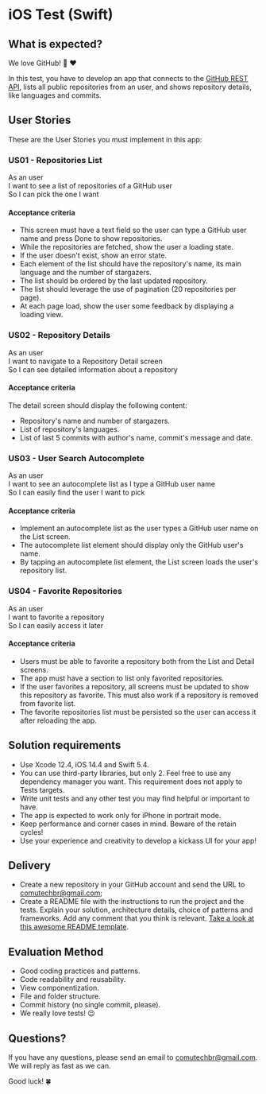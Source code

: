 # iOS Test (Swift)

## What is expected?

We love GitHub! 🐙 ❤️ 

In this test, you have to develop an app that connects to the [GitHub REST API](https://docs.github.com/en/rest), lists all public repositories from an user, and shows repository details, like languages and commits.

## User Stories

These are the User Stories you must implement in this app:

### US01 - Repositories List

As an user<br>
I want to see a list of repositories of a GitHub user<br>
So I can pick the one I want

#### Acceptance criteria

- This screen must have a text field so the user can type a GitHub user name and press Done to show repositories.
- While the repositories are fetched, show the user a loading state.
- If the user doesn't exist, show an error state.
- Each element of the list should have the repository's name, its main language and the number of stargazers.
- The list should be ordered by the last updated repository.
- The list should leverage the use of pagination (20 repositories per page).
- At each page load, show the user some feedback by displaying a loading view. 

### US02 - Repository Details

As an user<br>
I want to navigate to a Repository Detail screen<br>
So I can see detailed information about a repository

#### Acceptance criteria

The detail screen should display the following content:

- Repository's name and number of stargazers.
- List of repository's languages.
- List of last 5 commits with author's name, commit's message and date.

### US03 - User Search Autocomplete

As an user<br>
I want to see an autocomplete list as I type a GitHub user name<br>
So I can easily find the user I want to pick

#### Acceptance criteria

- Implement an autocomplete list as the user types a GitHub user name on the List screen.
- The autocomplete list element should display only the GitHub user's name.
- By tapping an autocomplete list element, the List screen loads the user's repository list.

### US04 - Favorite Repositories

As an user<br>
I want to favorite a repository<br>
So I can easily access it later

#### Acceptance criteria

- Users must be able to favorite a repository both from the List and Detail screens.
- The app must have a section to list only favorited repositories. 
- If the user favorites a repository, all screens must be updated to show this repository as favorite. This must also work if a repository is removed from favorite list.
- The favorite repositories list must be persisted so the user can access it after reloading the app.

## Solution requirements

- Use Xcode 12.4, iOS 14.4 and Swift 5.4.
- You can use third-party libraries, but only 2. Feel free to use any dependency manager you want. This requirement does not apply to Tests targets.
- Write unit tests and any other test you may find helpful or important to have.
- The app is expected to work only for iPhone in portrait mode.
- Keep performance and corner cases in mind. Beware of the retain cycles!
- Use your experience and creativity to develop a kickass UI for your app!

## Delivery
- Create a new repository in your GitHub account and send the URL to comutechbr@gmail.com;
- Create a README file with the instructions to run the project and the tests. Explain your solution, architecture details, choice of patterns and frameworks. Add any comment that you think is relevant. [Take a look at this awesome README template](https://github.com/elsewhencode/project-guidelines/blob/master/README.sample.md).

## Evaluation Method

- Good coding practices and patterns.
- Code readability and reusability.
- View componentization.
- File and folder structure.
- Commit history (no single commit, please).
- We really love tests! 😉

## Questions?
If you have any questions, please send an email to comutechbr@gmail.com. We will reply as fast as we can. 

Good luck! 🍀
